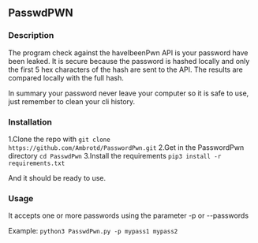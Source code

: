 ## PasswdPWN

### Description

The program check against the haveIbeenPwn API is your password have been leaked.
It is secure because the password is hashed locally and only the first 5 hex characters of the hash are sent to the API.
The results are compared locally with the full hash.

In summary your password never leave your computer so it is safe to use, just remember to clean your cli history.

### Installation

1.Clone the repo with ``git clone https://github.com/Ambrotd/PasswordPwn.git``
2.Get in the PasswordPwn directory ``cd PasswdPwn``
3.Install the requirements ``pip3 install -r requirements.txt``

And it should be ready to use.

### Usage

It accepts one or more passwords using the parameter -p or --passwords

Example: ``python3 PasswdPwn.py -p mypass1 mypass2``
